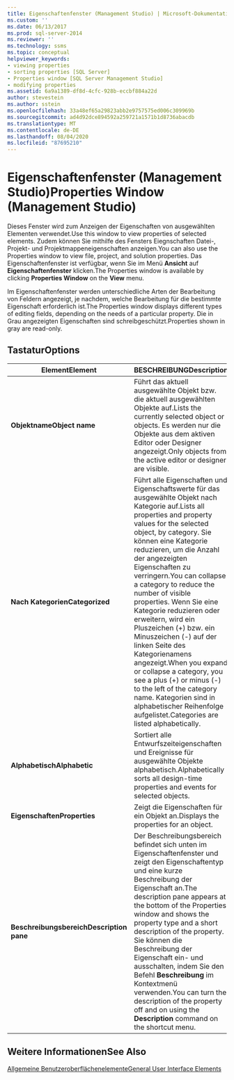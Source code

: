 ```yaml
---
title: Eigenschaftenfenster (Management Studio) | Microsoft-Dokumentation
ms.custom: ''
ms.date: 06/13/2017
ms.prod: sql-server-2014
ms.reviewer: ''
ms.technology: ssms
ms.topic: conceptual
helpviewer_keywords:
- viewing properties
- sorting properties [SQL Server]
- Properties window [SQL Server Management Studio]
- modifying properties
ms.assetid: 6a9a1389-df8d-4cfc-928b-eccbf884a22d
author: stevestein
ms.author: sstein
ms.openlocfilehash: 33a48ef65a29823abb2e9757575ed006c309969b
ms.sourcegitcommit: ad4d92dce894592a259721a1571b1d8736abacdb
ms.translationtype: MT
ms.contentlocale: de-DE
ms.lasthandoff: 08/04/2020
ms.locfileid: "87695210"
---
```

# <a name="properties-window-management-studio"></a><span data-ttu-id="fe024-102">Eigenschaftenfenster (Management Studio)</span><span class="sxs-lookup"><span data-stu-id="fe024-102">Properties Window (Management Studio)</span></span>
  <span data-ttu-id="fe024-103">Dieses Fenster wird zum Anzeigen der Eigenschaften von ausgewählten Elementen verwendet.</span><span class="sxs-lookup"><span data-stu-id="fe024-103">Use this window to view properties of selected elements.</span></span> <span data-ttu-id="fe024-104">Zudem können Sie mithilfe des Fensters Eiegnschaften Datei-, Projekt- und Projektmappeneigenschaften anzeigen.</span><span class="sxs-lookup"><span data-stu-id="fe024-104">You can also use the Properties window to view file, project, and solution properties.</span></span> <span data-ttu-id="fe024-105">Das Eigenschaftenfenster ist verfügbar, wenn Sie im Menü **Ansicht** auf **Eigenschaftenfenster** klicken.</span><span class="sxs-lookup"><span data-stu-id="fe024-105">The Properties window is available by clicking **Properties Window** on the **View** menu.</span></span>  
  
 <span data-ttu-id="fe024-106">Im Eigenschaftenfenster werden unterschiedliche Arten der Bearbeitung von Feldern angezeigt, je nachdem, welche Bearbeitung für die bestimmte Eigenschaft erforderlich ist.</span><span class="sxs-lookup"><span data-stu-id="fe024-106">The Properties window displays different types of editing fields, depending on the needs of a particular property.</span></span> <span data-ttu-id="fe024-107">Die in Grau angezeigten Eigenschaften sind schreibgeschützt.</span><span class="sxs-lookup"><span data-stu-id="fe024-107">Properties shown in gray are read-only.</span></span>  
  
## <a name="options"></a><span data-ttu-id="fe024-108">Tastatur</span><span class="sxs-lookup"><span data-stu-id="fe024-108">Options</span></span>  
  
|<span data-ttu-id="fe024-109">Element</span><span class="sxs-lookup"><span data-stu-id="fe024-109">Element</span></span>|<span data-ttu-id="fe024-110">BESCHREIBUNG</span><span class="sxs-lookup"><span data-stu-id="fe024-110">Description</span></span>|  
|-------------|-----------------|  
|<span data-ttu-id="fe024-111">**Objektname**</span><span class="sxs-lookup"><span data-stu-id="fe024-111">**Object name**</span></span>|<span data-ttu-id="fe024-112">Führt das aktuell ausgewählte Objekt bzw. die aktuell ausgewählten Objekte auf.</span><span class="sxs-lookup"><span data-stu-id="fe024-112">Lists the currently selected object or objects.</span></span> <span data-ttu-id="fe024-113">Es werden nur die Objekte aus dem aktiven Editor oder Designer angezeigt.</span><span class="sxs-lookup"><span data-stu-id="fe024-113">Only objects from the active editor or designer are visible.</span></span>|  
|<span data-ttu-id="fe024-114">**Nach Kategorien**</span><span class="sxs-lookup"><span data-stu-id="fe024-114">**Categorized**</span></span>|<span data-ttu-id="fe024-115">Führt alle Eigenschaften und Eigenschaftswerte für das ausgewählte Objekt nach Kategorie auf.</span><span class="sxs-lookup"><span data-stu-id="fe024-115">Lists all properties and property values for the selected object, by category.</span></span> <span data-ttu-id="fe024-116">Sie können eine Kategorie reduzieren, um die Anzahl der angezeigten Eigenschaften zu verringern.</span><span class="sxs-lookup"><span data-stu-id="fe024-116">You can collapse a category to reduce the number of visible properties.</span></span> <span data-ttu-id="fe024-117">Wenn Sie eine Kategorie reduzieren oder erweitern, wird ein Pluszeichen (+) bzw. ein Minuszeichen (-) auf der linken Seite des Kategorienamens angezeigt.</span><span class="sxs-lookup"><span data-stu-id="fe024-117">When you expand or collapse a category, you see a plus (+) or minus (-) to the left of the category name.</span></span> <span data-ttu-id="fe024-118">Kategorien sind in alphabetischer Reihenfolge aufgelistet.</span><span class="sxs-lookup"><span data-stu-id="fe024-118">Categories are listed alphabetically.</span></span>|  
|<span data-ttu-id="fe024-119">**Alphabetisch**</span><span class="sxs-lookup"><span data-stu-id="fe024-119">**Alphabetic**</span></span>|<span data-ttu-id="fe024-120">Sortiert alle Entwurfszeiteigenschaften und Ereignisse für ausgewählte Objekte alphabetisch.</span><span class="sxs-lookup"><span data-stu-id="fe024-120">Alphabetically sorts all design-time properties and events for selected objects.</span></span>|  
|<span data-ttu-id="fe024-121">**Eigenschaften**</span><span class="sxs-lookup"><span data-stu-id="fe024-121">**Properties**</span></span>|<span data-ttu-id="fe024-122">Zeigt die Eigenschaften für ein Objekt an.</span><span class="sxs-lookup"><span data-stu-id="fe024-122">Displays the properties for an object.</span></span>|  
|<span data-ttu-id="fe024-123">**Beschreibungsbereich**</span><span class="sxs-lookup"><span data-stu-id="fe024-123">**Description pane**</span></span>|<span data-ttu-id="fe024-124">Der Beschreibungsbereich befindet sich unten im Eigenschaftenfenster und zeigt den Eigenschaftentyp und eine kurze Beschreibung der Eigenschaft an.</span><span class="sxs-lookup"><span data-stu-id="fe024-124">The description pane appears at the bottom of the Properties window and shows the property type and a short description of the property.</span></span> <span data-ttu-id="fe024-125">Sie können die Beschreibung der Eigenschaft ein- und ausschalten, indem Sie den Befehl **Beschreibung** im Kontextmenü verwenden.</span><span class="sxs-lookup"><span data-stu-id="fe024-125">You can turn the description of the property off and on using the **Description** command on the shortcut menu.</span></span>|  
  
## <a name="see-also"></a><span data-ttu-id="fe024-126">Weitere Informationen</span><span class="sxs-lookup"><span data-stu-id="fe024-126">See Also</span></span>  
 [<span data-ttu-id="fe024-127">Allgemeine Benutzeroberflächenelemente</span><span class="sxs-lookup"><span data-stu-id="fe024-127">General User Interface Elements</span></span>](general-user-interface-elements.md)  
  
  
